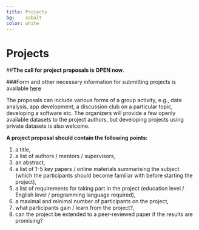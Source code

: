 ```yaml
---
title: Projects
bg:    cobalt
color: white
---
```

# Projects

##**The call for project proposals is OPEN now**.

###Form and other necessary information for submitting projects is available [here](https://docs.google.com/document/d/1V_KD53onGPOw6Z1454u-YV9CkoKOSGQLZEA5QeQtP2w/edit#)

The proposals can include various forms of a group activity, e.g., data analysis, app development, a discussion club on a particular topic, developing a software etc. The organizers will provide a few openly available datasets to the project authors, but developing projects using private datasets is also welcome.

**A project proposal should contain the following points:**
1. a title,
2. a list of authors / mentors / supervisors,
3. an abstract,
4. a list of 1-5 key papers / online materials summarising the subject (which the participants should become familiar with before starting the project),
5. a list of requirements for taking part in the project (education level / English level / programming language required),
6. a maximal and minimal number of participants on the project,
7. what participants gain / learn from the project?,
8. can the project be extended to a peer-reviewed paper if the results are promising?

<!--
Two exemplary projects which will take place at this event, are listed below:

---



## <a id="connectivity"></a> Project 1: Functional connectivity research: can we find a common ground?

#### Authors: Natalia Bielczyk, Msc<sup>1</sup> <a href="mailto:natalia.bielczyk@gmail.com"><i class="fa fa-envelope"></i></a>  / Michał Bola, Phd <sup>2</sup>




1. Radboud University Nijmegen Medical Centre, Nijmegen, the Netharlands
2. Nencki Institute of Experimental Biology, Warsaw, Poland


**Abstract:**
Functional connectivity (FC) research has become one of the leading concepts used for characterising network dynamics across multiple disciplines, from neuroimaging, through gene expression networks, to social networks. It is also a basis for graph theoretical biomarkers of psychiatric disorders and as such, it become an important subfield of cognitive neuroimaging.

FC is usually operationalised by means of Pearson’s and partial correlation, however the implementation of FC can vary between different fields, and different applications. Then, there is a question: does an optimal method to quantify functional connectivity exist? Or is the choice dependent on the data properties? How to choose the right method? In this project, we will use open-access data from functional Magnetic Resonance Imaging, EEG, gene expression data, stock exchange data and a few other open-access datasets, and we will compare the leading methods for computing FC when applied to these datasets.

We will attempt to answer the questions: what are the pros and cons of different methods for quantifying FC? What are the differences and the similarities between different datasets, and how to choose the right method for the given dataset?


![test image size]({{ site.url }}/img/projects/project1.png?style=centerme){:class="img-responsive" height="80%" width="80%" align="center"}

*Fig: different types of networks. A: a social network (Facebook); B: correlations on the stock exchange (106 companies listed at NASDAQ-100); C: a gene co-expression network (image adapted from http://wikipedia.org on CC BY-SA 3.0 license); D: large scale resting state networks in the brain (image adapted from Smith et al, 2009)*

**A list of 1-5 key papers/materials summarising the subject**:
1. [http://www.scholarpedia.org/article/Brain_connectivity](http://www.scholarpedia.org/article/Brain_connectivity)
2. [http://journal.frontiersin.org/article/10.3389/fnsys.2015.00175/full](http://journal.frontiersin.org/article/10.3389/fnsys.2015.00175/full)
3. A. K. Enge, C. Gerloff,C. C. Hilgetag and G. Nolte (2013). Intrinsic Coupling Modes: Multiscale Interactions in Ongoing Brain Activity. Neuron 80 (4): 867–86
4. M. Bola and V. Borchardt (2016). Cognitive Processing Involves Dynamic Reorganization of the Whole-Brain Network's Functional Community Structure. Journal of Neuroscience 36 (13): 3633–5



**A list of requirements for taking part in the project:**  
* BSc program, or higher
* English: good, not necessarily proficient
*  programming languages / other competences: basics of Matlab, Python, LaTeX, basic statistics

**A maximal number of participants**: 10 (will be working in pairs)

**Skills and competences you can learn during the project**:


1. looking for parallels in the datasets from different disciplines, representing the datasets with a model
2. group project planning (we will discuss and divide tasks on the site)
3.  programming in a team, solving problems in parallel
4.  scientific writing (at least one paragraph per participant)


**Is there a plan for extending this work to a paper in case the results are promising?** Yes

---
<a id="trypophobia"></a>
## Project 2: Detecting trypophobia triggers

#### Author: Piotr Migdał, PhD<sup>1</sup> <a href="mailto:pmigdal@gmail.com"><i class="fa fa-envelope"></i></a>

1. deepsense.io


**Abstract**:Trypophobia is a phobia of irregular patterns or clusters of small holes or bumps. It may arise from the sense of aversion towards skin infection with maggots or fungi. In general, this phenomenon is adaptive, because a strong sense of disgust may protect against touching infected humans, animals or corpses. Yet, it can also become maladaptive if some, otherwise benign, patterns cause a strong aversive response. During this workshop we will create an artificial convolutional neural network that predicts if an image is likely to cause a trypophobic response. Such networks are a state of the art technique for visual pattern detection.

The goal of the project is twofold:

1. provide a tool to filter or censor triggering images while browsing the Internet
2. empirically explore which patterns contribute to this phenomenon, and potentially relate the results to analogous regions in the human visual cortex

We will provide the data for this project. The initial results are promising, see [this git repo](https://github.com/grzegorz225/trypophobia-detector).

![image-title-here]({{ site.url }}/img/projects/project2.png?style=centerme){:class="img-responsive" height="80%" width="80%" align="center"}
*Fig: The holes in lotus seed heads cause some anxiety in some people (source: Wikipedia)*

**A list of 1-5 key papers/materials summarising the subject**:

In this case, only the basic knowledge of trypophobia is required. An additional knowledge may help with giving a general context, but most likely won’t contribute to the solution during this event:
1. [https://en.wikipedia.org/wiki/Trypophobia](https://en.wikipedia.org/wiki/Trypophobia)
2. [https://www.reddit.com/r/trypophobia/](https://www.reddit.com/r/trypophobia/) (warning: triggers)

Additionally, take a look at [http://p.migdal.pl/2017/04/30/teaching-deep-learning.html](http://p.migdal.pl/2017/04/30/teaching-deep-learning.html).
If you are new to Python, this [book](http://www.southampton.ac.uk/~fangohr/teaching/python/book.html)  may be relevant.


**A list of requirements for taking part in the project**:
* BSc program, or higher
* English: good, not necessarily proficient
* programming languages / other competences: at least basics of Python (we will create a neural network in either Keras or PyTorch, modern frameworks for deep learning)

**A maximal number of participants**: 6 (1-2 per computer)

**Skills and competences you can learn during the project**:
1. practical experience with deep learning for image classification
2. insights into how artificial neural networks abstract visual information processing

**Is there a plan for extending this work to a paper in case the results are promising?** Yes

---
<a id="game"></a>
## Project 3: Development of video game for studying joint action dynamics

#### Authors: Julian Zubek, PhD <a href="mailto:zubekj@gmail.com"><i class="fa fa-envelope"></i></a> / Arkadiusz Białek, PhD

**Abstract:**
The goal of the project is to create a playable video game for two players, which will be applied in a psychological experiment to measure capabilities for “joint action”—non accidental, coordinated behaviour of two or more individuals aimed at achieving their common goal.

A great many processes of different levels of complexity can be described in terms of joint action, from simple tasks such as carrying a heavy object together to playing a piano duet or engaging in linguistic exchange (Sebanz et al. 2006). Joint action tasks may be characterized by role distribution: there may be parallel roles (highly similar) or complementary roles (different, but interdependent) (Warneken et al. 2006). It is suggested that joint action processes are crucial to our development and survival as social species (Tomasello 2014). Identifying and understanding qualities of behavioural coordination and cognitive mechanisms governing joint action is an ongoing research endeavour. One promising approach is to construct an experimental task in the form of video game (Satta et al. 2017). This allows defining cooperation goals in the context of an artificial environment in which all aspects of environmental dynamics can be controlled. We can register specific actions performed by the players—such as cursor movements—and analyse them as interrelated time series in terms of synchronicity, recurrence, leader-follower relations etc. Such dynamical measures, when compared with other behavioural and psychological characteristics of the participants, may provide us deeper insights as to the factors determining quality of joint action.

Our game will be developed from scratch during the 2-day Brianhack, using ideas from participants. We will work on all aspects of game design: the concept, the graphics, programming, etc (while taking into account time constraints).

![image-title-here]({{ site.url }}/img/projects/project3_1.png){:class="img-responsive" height="50%" width="50%"}![image-title-here]({{ site.url }}/img/projects/project3_b.png){:class="img-responsive" height="100%" width="50%"}

**The general requirements for the game are as follows:**

  * Game developed in Python+Kivy, multiple platform support
   * Real time gameplay for two players
   * Support for control using touchscreen
   * Cooperative game in which both players try to achieve a common goal
   * Game accessible to 6-7 year old children and their parents
   * Possibility to measure different facets of joint action, i.e. containing parallel and complementary roles
   * Optionally (only for parallel roles part of the game): single player mode (as control condition)

While working on this project, we will gather insights into collaborative processes from two different perspectives: the perspective of a researcher planning an experiment, and the perspective of a group member engaged in collaborative task. Hopefully, this will be an enjoyable and stimulating experience.

General agenda:
* Day 0: Getting to know each other.
* Day 1: Introduction and inspiration. Brainstorming session. Game outline. Introduction to game programming in Kivy. Useful design patterns.
* Day 2: Implementing the game. Preparing graphics. Testing. Wrap up.


**A list of 1-5 key papers/materials summarising the subject:**
1. Satta, E., Ferrari-Toniolo, S., Visco-Comandini, F., Caminiti, R., & Battaglia-Mayer, A. (2017). Development of motor coordination during joint action in mid-childhood. Neuropsychologia. https://doi.org/10.1016/j.neuropsychologia.2017.04.027
2. Sebanz, N., Bekkering, H., & Knoblich, G. (2006). Joint action: bodies and minds moving together. Trends in Cognitive Sciences, 10(2), 70–76. https://doi.org/10.1016/j.tics.2005.12.009
3. Tomasello, M. (2014). The ultra-social animal. European Journal of Social Psychology, 44(3), 187–194. https://doi.org/10.1002/ejsp.2015
4. Warneken, F., Chen, F., & Tomasello, M. (2006). Cooperative activities in young children and chimpanzees. Child Development, 77(3), 640–663. https://doi.org/10.1111/j.1467-8624.2006.00895.x

**A list of requirements for taking part in the project:**
   * BSc program, or higher
   * Communicative English
   * Some experience in Python programming and/or computer graphics and/or game design

**A maximal number of participants:**6

**Skills and competences to be acquired during the project:**
   * Experimental design
   * Creative design
   *  Basics of game programming in Python
   *  Good programming practices (test-driven development, pair programming, code review)

**Is there a plan for extending this work to a paper in case the results are promising?**
The developed game will be released as open source software. It will be used as one of the experimental tasks in an ongoing research project. Interested participants may be invited to further collaboration.

---

## Project 4: Training a human-like movie evaluation system based on the semantic features of the storylines

#### Authors: Julia Immiora <a href="mailto:ju.berezutskaya@gmail.com"><i class="fa fa-envelope"></i></a>  / Marcel van Gerven


**Abstract:**
One of the interesting questions in behavioral neuroscience is how humans evaluate perceived complex information. For example, we would like to understand what makes a movie to be rated high or low on average. Specifically, it is interesting to see whether the information about the movie, such as the movie description, its cast, genre and other attributes, is predictive of the average rating the movie receives.

In our project, we want to develop a model that predicts IMDb ratings of the movies based on their descriptions. To our knowledge, the existing algorithms attempt to predict IMDb ratings based on meta-information about the movies: directors, actors, genre, year, movie length and so on (Hsu et al., 2014; San, 2016). We believe that one of the key indicators of the movie reception is the movie storyline along with its character descriptions. In the present project, we aim at building a model that predicts IMDb ratings using movie storyline information.

We propose to start with a baseline classifier, such as a random forest classifier, which takes in the key content words from the movie storyline description and predicts the IMDb rating of the movie. The performance of this model should tell us whether the simple ‘bag of words’ representation of the movie storyline can be predictive of the movie rating.

The second approach will entail training a discriminative deep neural network, which will take in the full storyline descriptions preserving the temporal relationships between the words, and predict the IMDb rating of the movie. The difference in model performance compared to the decision tree classifier should tell us whether the temporal dependences in the storyline description provide additional information about how the movie is going to be rated. It will also be interesting to see whether we will be able to retrieve more high-level semantic features from the text input, such as elements of the plot.

In both cases, we can make use of pretrained word embeddings to represent text information, such as word2vec (Mikolov et al., 2013) or GloVe (Pennington et al., 2014). In addition, IMDb movie tags, capturing various meta-information about the movies (e.g. genre, year of production and so on) can be included as additional predictors in both models.

We believe that in case of success this project can provide information about the trends in human behavior when it comes to evaluation of the movie input. It will be interesting to see whether we will be able to uncover the semantic features that influence the movie reception by public.

![image-title-here]({{ site.url }}/img/projects/project4.png?style=centerme){:class="img-responsive" height="80%" width="80%" align="center"}


**A list of 1-5 key papers/materials summarising the subject:**
1. Hsu, P.-Y., Shen, Y.-H., and Xie, X.-A. (2014). Predicting Movies User Ratings with Imdb Attributes. In International Conference on Rough Sets and Knowledge Technology, (Springer), pp. 444–453.
2. Mikolov, T., Chen, K., Corrado, G., and Dean, J. (2013). Efficient estimation of word representations in vector space. ArXiv Prepr. ArXiv13013781.
3. Pennington, J., Socher, R., and Manning, C.D. (2014). Glove: Global vectors for word representation. In EMNLP, pp. 1532–1543.
4. San, C. (2016). Predict Movie Ratings: https://github.com/sundeepblue/movie_rating_prediction

**A list of requirements for taking part in the project:**
  * BSc program, or higher
   * English: good, not necessarily proficient
   * good Python programming skills and basic familiarity with machine learning and deep learning
   * familiarity with Tensorflow, PyTorch or ChainerA maximal number of participants:

**A maximal number of participants:** 5

**Is there a plan for extending this work to a paper in case the results are promising?** yes

---
## Project 5: Hypothesis­-driven white matter tractography from T1­-weighted MRI images

#### Authors: Anastasia Osoianu / Charl Linssen <a href="mailto:charl@turingbirds.com"><i class="fa fa-envelope"></i></a> / Katja Heuer / Roberto Toro

**Abstract:**
Polarized light imaging (PLI) as well as the tractography of high angular resolution diffusion weighted imaging (DWI) data reveal a gross white matter (WM) geometry of striking regularity[[^1],[^3]]. This makes the neuroanatomist wonder whether it would be possible to generate a connectome based exclusively on a small set of hypotheses:

* more than 90% of white matter connections are cortico­cortical
-  the density of fibres is homogeneous throughout the white matter
* fibres are oriented perpendicular to gyral crowns and parallel to sulcal fundi
* fibres are sticky, which makes them aggregate in bundles of similar orientation.
How much of a real brain connectome would be recovered by such a simple and reductionistic model?

We propose to approach this question in the simple case of a 2D coronal slice. We use methods inspired by swarm intelligence[[^2]], and simulate a dynamical system where particles are instantiated at the gray matter/white matter boundary. The particles are allowed to propagate within the white matter mask, following simple rules that reflect the above list of hypotheses. After reaching a steady state, the white matter orientation distribution is reconstructed on a voxel-by-voxel basis, for each individual voxel based on the statistics of the particle paths crossing it. This is roughly the opposite of streamline tractography, where paths are sampled based on a distribution map. By implementing derived measures such as an anisotropy index, the resulting map can be quantitatively compared to empirical data. We are especially interested in multimodal effects that occur e.g. when two fibre bundles cross. We will validate our model on coronal slices of the vervet monkey, as an excellent empirical dataset is available [[^3]]. Proof­ of­ concept code is available via GitHub[[^4]].

![image-title-here]({{ site.url }}/img/projects/project5.jpg?style=centerme){:class="img-responsive" height="80%" width="80%" align="center"}


**A list of 1-5 key papers/materials summarising the subject:**
* footnotes will be placed here. This line is necessary
{:footnotes}
[^1]: Frontier Research Topic "Wiring Principles of Cerebral Cortex" — http://journal.frontiersin.org/researchtopic/168/wiring-principles-of-cerebral-cortex#articles
[^2]: Craig Reynolds' "Boids" — http://www.red3d.com/cwr/boids/
[^3]: Vervet monkey brain slice scanned using Polarized Light Imaging — http://microdraw.pasteur.fr/microdraw.html?source=/vervet/vervet.json
[^4]: https://github.com/aniv0s/FakeTensorImaging

**A list of requirements for taking part in the project:**

- familiarity with Python, Javascript or similar programming language
- affinity for simulating and analysing dynamical systems

**A maximal number of participants on the project:** 6

**Skills and competences you can learn during the project:**
You will reflect on the organisational principles of white matter network connectivity across spatial scales, and formulate hypotheses about it. The simulation will be used to test as well as generate these hypotheses. The outcome of the simulation is continuously compared to that derived from PLI images.

Next to collective brainstorming, you can focus on any of two main themes in the project:
1. metrics and quantification, e.g. downloading and processing the PLI images; design the anatomical WM mask; computing derived measures such as anisotropy indices; comparison (e.g. Kullbeck-Leibler divergence) with the map generated by the simulation;
2. development of the simulation method: what rules do particles propagate under? parameter optimisation using smart search (particle swarm optimisation on the parameters? meta-metaheuristic!), generate appropriate network graph (e.g. having small-world properties) that goes into the particle simulation as a boundary condition

**Is there a plan for extending this work to a paper in case the results are promising?** Yes

---
## Project 6: One channel EEG sleep staging with open source and open hardware NeuroOn sleep mask

#### Authors: Paweł Kazimieczak / Franciszek Rakowski <a href="mailto:james.cole@imperial.ac.uk"><i class="fa fa-envelope"></i></a>


**Abstract:**
This project means data science and your brain in daily practice!
Participants will have an opportunity to carry out EEG signal registration with the NeuroOn-Open mask. The NeuroOn-Open mask is a simple and portable device equipped with 2 EEG electrodes, pulse-oximeter and blood oxygen saturation measurement device.

Our project will consist of three steps:
  * performing the experiment (registration), with a kind help of firmware authors and a medical doctor
  *  a dedicated lecture on signal processing
  *  a coding time

The coding will involve:
  1. performing signal quality check
   2. designing and implementing features of the short epochs of the signal
   3. choosing the appropriate machine learning algorithm, and carrying out classification of the sleep epochs as belonging to the light, deep and REM sleep stages.

The reference staging will be given by additional sleep stager (Philips Alice) or medical doctor examination.


![image-title-here]({{ site.url }}/img/projects/project6_3.png){:class="img-responsive" height="50%" width="50%"}![image-title-here]({{ site.url }}/img/projects/project6_2.png){:class="img-responsive" height="100%" width="50%"}

**A list of 1-5 key papers summarising the subject:**

1. Neuroon Open hardware documentation: https://github.com/inteliclinic/NeuroonOpenHardwareDocumentation/blob/master/Neurooon_Open
_Hardware_Documentation_rev0002.pdf
2. Benjamin D. Yetton, Mohammad Niknazar, Katherine A. Duggan, Elizabeth A. McDevitt, Lauren N. Whitehurst, Negin Sattari, Sara C. Mednick Automatic detection of rapid eye movements (REMs): A machine learning approach. Journal of Neuroscience Methods, 259 (2016)
3. A Comparative Study on Classification of Sleep Stage Based on EEG Signals Using Feature Selection and Classification AlgorithmsBaha Şen & Musa Peker & Abdullah Çavuşoğlu & Fatih V. Çelebi J Med Syst (2014)
4. Neuron-Open on Kickstarter: https://www.kickstarter.com/projects/intelclinic/neuroon-open- smartest-sleep-dreams-and-meditation

**A list of requirements for taking part in the project:**
  * BSc program, or higher
  * English: good, not necessarily proficient
  *  programming languages / other competences: Python, SciKit-learn

**A maximum number of participants:** 20

**What can the participant gain from the project?**
   * solving problems to data acquisition on a firmware level
   * signal processing techniques
   *  practical approach to machine learning methodology

**Is there a plan for extending this work to a peer-reviewed paper in case the results are promising?** No.
However, the results, or methods proposed at the Brainhack project might be implemented in commercially offered device, Neuroon-Med.


---
## Project 7: Building a brain-ageing biomarker using machine learning

#### Authors: James H Cole, PhD<sup>1</sup> <a href="mailto:james.cole@imperial.ac.uk"><i class="fa fa-envelope"></i></a> / Sebastian Popescu, MSc <sup>1</sup>
1.  Computational, Cognitive & Clinical Neuroimaging Laboratory (C3NL), Imperial College London


**Abstract:** As humans age, changes to the structure and function of the brain occur, so-called ‘brain ageing’. Brain ageing is associated with cognitive decline, decreased function capacity and a higher risk of neurodegenerative disease and dementia. A biomarker of the brain ageing process could have great utility in identifying people at risk of experiencing the adverse effects of brain ageing, before any symptoms manifest. Brain ageing biomarkers could also be useful for mapping individualised brain-ageing trajectories, assessing potential influences on brain ageing and in aiding the design of clinical trials.

Our work has used T1-MRI to design such a biomarker (brain-predicted age), taking voxelwise brain volume images and using a machine-learning regression to accurately predict chronological age in N=2001 healthy people aged 18-90. This follows the experimental design from biogerontology research that looks for measures of underlying ‘biological age’, and assesses the appropriateness of a measure based on the accuracy of age prediction. Our leading model has used voxelwise grey matter in a 3D convolutional neural network (CNN) approach, resulting in a mean absolute error (MAE) of 4.16 years, Pearson’s r = 0.96, R2 = 0.92. There is still considerable room for improvement in the model, to reduce the MAE towards minimal values. This is necessary if brain-predicted age is ever to have clinical impact, as currently the error levels mean that individualised predictions may be misleading.

The Hackathon project will encourage participants to develop their own brain-age prediction pipeline. Dataset #1 (N=2001) will be supplied, along with an independent validation set (dataset #2, N=650). These data will be in available in three formats: i) raw images, ii) FreeSurfer cortical thickness and subcortical volumes, iii) voxelwise grey matter and white matter volume images (derived from SPM). The participants can either use their own pre-processing pipeline or utilise the supplied processed datasets, then run any type of regression model of their choosing. This may or may not involve dimension reduction (e.g., PCA, clustering), feature selection (theory- or data-driven), use of kernels, regularisation and deep learning architectures.

The main dataset will be randomly partitioned into an 80-10-10% split, with separate samples for training, validation and testing. The final model will then also be assessed in dataset #2. The pipeline that results in the best test scores (i.e., MAE) for both dataset #1 and #2 will be declared the winner.
Finally, participants will be asked to consider ways of interpreting the feature importance, to help better understand the neuroanatomical features involved in the brain-age prediction.

![image-title-here]({{ site.url }}/img/projects/project7.jpg?style=centerme){:class="img-responsive" height="80%" width="80%" align="center"}

**A list of 1-5 key papers summarising the subject:**
1. Cole JH, Poudel RPK, Tsagkrasoulis D, et al. Predicting brain age with deep learning from raw imaging data results in a reliable and heritable biomarker. NeuroImage 2017. doi: 10.1016/j.neuroimage.2017.07.059
2. Cole JH, Ritchie SJ, Bastin ME, et al. Brain age predicts mortality. Molecular psychiatry 2017. doi: 10.1038/mp.2017.62
3. Franke K, Ziegler G, Klöppel S, Gaser C. Estimating the age of healthy subjects from T1-weighted MRI scans using kernel methods: Exploring the influence of various parameters. NeuroImage 2010; 50(3): 883-92.
4. Konukoglu E, Glocker B, Zikic D, Criminisi A. Neighbourhood approximation using randomized forests. Medical Image Analysis 2013; 17(7): 790-804.
5. Valizadeh SA, Hänggi J, Mérillat S, Jäncke L. Age prediction on the basis of brain anatomical measures. Human Brain Mapping 2017; 38(2): 997-1008.

**A list of requirements for taking part in the project:**
  * conversational English
  * Bachelor level of education
  * basic understanding of statistical principles
  * some experience of Machine Learning or other regression analysis in a language of their choice (e.g., python, Matlab, R or GUI-based software)

**Maximum number of participants:** 10

**What can the participant gain from the project?**
Participants will gain an understanding of a key neuroscientific application of machine learning approaches, as well as an appreciation of the wider benefits of applying machine learning to biomedical problems. Particularly, participants will be encouraged to appreciate the importance of developing the whole analytic pipeline, rather than merely focusing on choice of machine learning algorithm. This includes considerations on pre-processing methods, feature selection and nested-cross-validation.

**Is there a plan for extending this work to a peer-reviewed paper in case the results are promising?**
If a single prediction algorithm that generates a mean absolute error (MAE) less than the current leading application to these data (CNNs using voxelwise grey matter volume MAE = 4.16 years), then publication is warranted. The results of the different pipelines and algorithms used in the Hackathon will be then summarised and written up for submission to a peer-reviewed journal (e.g., NeuroImage, Human Brain Mapping, Frontiers in Aging Neuroscience), with all the Hackathon project participants included as co-authors, alongside the project team.

---

## Project 8: Building and using the “FlyPi”: the 3D-printed Neurobiology Lab

#### Authors: Andre Maia Chagas / Eric James McDermott / Valerio Raco

**Abstract:**

Small, genetically tractable species such as larval zebrafish, Drosophila, or Caenorhabditis elegans have become key model organisms in modern neuroscience. In addition to their low maintenance costs and easy sharing of strains across labs, one key appeal is the possibility to monitor single or groups of animals in a behavioural arena while controlling the activity of select neurons using optogenetic or thermogenetic tools. However, the purchase of a commercial solution for these types of experiments, including an appropriate camera system as well as a controlled behavioural arena, can be costly. Here, we present a low-cost and modular open-source alternative called the ‘FlyPi’.

 Our design is based on a 3D-printed mainframe, a Raspberry Pi computer, and high-definition  camera  system as well as Arduino-based optical and thermal control circuits. Depending on the configuration, the FlyPi can be assembled for about €100 and features optional modules for light-emitting diode (LED)-based fluorescence microscopy and optogenetic stimulation as well as a Peltier-based temperature stimulator for thermogenetics. All functions of the FlyPi can be controlled through a custom-written graphical user interface. To demonstrate the FlyPi’s capabilities, we present its use in a series of state-of-the-art neurogenetics experiments. In addition, we demonstrate the FlyPi’s utility as a medical diagnostic tool as well as a teaching aid at Neurogenetics courses held at several African universities. Taken together, the low cost and modular nature as well as fully open design of the FlyPi make it a highly versatile tool in a range of applications, including the classroom, diagnostic centres, and research labs.

![image-title-here]({{ site.url }}/img/projects/project8.png?style=centerme){:class="img-responsive" height="80%" width="80%" align="center"}

**A list of 1-5 key papers / online materials summarising the subject:**
1. http://journals.plos.org/plosbiology/article?id=10.1371/journal.pbio.1002086
2. http://journals.plos.org/plosbiology/article?id=10.1371/journal.pbio.2002702
3. https://hackaday.io/project/5059

**A List of requirements for taking part in the project:**
 * Basic programming skills are advantageous but not mandatory
 * basic English


**Maximum number of participants:**
20, working in pairs (participants do not need to apply in pairs, but this would be advantageous for building, maintaining and working with the FlyPi)

**What participants gain/learn from this  project:**
In this project we want to teach participants how to build a DIY and affordable neurobiology lab. By having a hands on approach, participants will learn how to:
 * Solder electronic components
 * Customise the user interface and program the device to do automated experiments
 * Make affordable experiments using state-of-the-art neuroscience methods, such as optogenetics.
  *  Learn about open source hardware community and how to leverage OS technologies to make science more reliable, robust, and affordable.

**Is there a plan for extending this work to a peer-reviewed paper in case the results are promising?**
The project can be extended to a peer-reviewed paper when participants and project leaders think about educational literature.
-->
